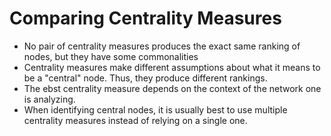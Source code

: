 # Comparing Centrality Measures
- No pair of centrality measures produces the exact same ranking of nodes, but they have some commonalities
- Centrality measures make different assumptions about what it means to be a "central" node. Thus, they produce different rankings.
- The ebst centrality measure depends on the context of the network one is analyzing.
- When identifying central nodes, it is usually best to use multiple centrality measures instead of relying on a single one.